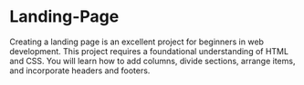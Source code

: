 # Landing-Page
Creating a landing page is an excellent project for beginners in web development. This project requires a foundational understanding of HTML and CSS. You will learn how to add columns, divide sections, arrange items, and incorporate headers and footers. 
